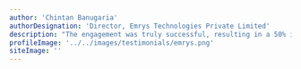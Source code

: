 ```yaml
---
author: 'Chintan Banugaria'
authorDesignation: 'Director, Emrys Technologies Private Limited'
description: "The engagement was truly successful, resulting in a 50% increase in deployment efficiency, a 99.9% production environment uptime, a 40% decrease in error rates, and an 80% decrease in support calls. Improwised Techhnologies showed impressive DevOps practices and responsiveness to the client's needs"
profileImage: '../../images/testimonials/emrys.png'
siteImage: ''
---
```

